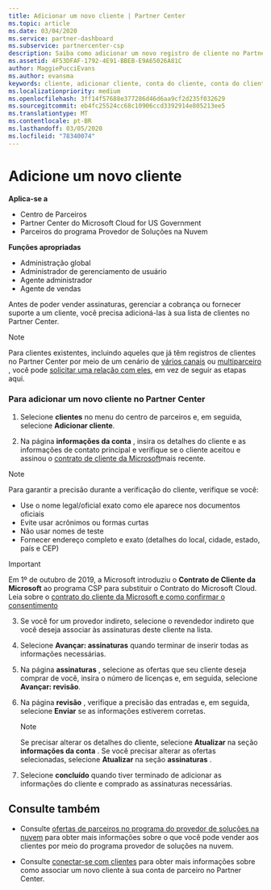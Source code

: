 ```yaml
---
title: Adicionar um novo cliente | Partner Center
ms.topic: article
ms.date: 03/04/2020
ms.service: partner-dashboard
ms.subservice: partnercenter-csp
description: Saiba como adicionar um novo registro de cliente no Partner Center. Em seguida, você pode vender as assinaturas de cliente, gerenciar a cobrança ou fornecer suporte ao cliente.
ms.assetid: 4F53DFAF-1792-4E91-BBEB-E9A65026A81C
author: MaggiePucciEvans
ms.author: evansma
keywords: cliente, adicionar cliente, conta do cliente, conta do cliente no Partner Center, clientes, adicionar clientes, criar conta do cliente
ms.localizationpriority: medium
ms.openlocfilehash: 3ff14f57688e377286d46d6aa9cf2d235f032629
ms.sourcegitcommit: eb4fc25524cc68c10906ccd3392914e805213ee5
ms.translationtype: MT
ms.contentlocale: pt-BR
ms.lasthandoff: 03/05/2020
ms.locfileid: "78340074"
---
```

# <a name="add-a-new-customer"></a>Adicione um novo cliente 

**Aplica-se a**

- Centro de Parceiros
- Partner Center do Microsoft Cloud for US Government
- Parceiros do programa Provedor de Soluções na Nuvem

**Funções apropriadas**

- Administração global
- Administrador de gerenciamento de usuário
- Agente administrador
- Agente de vendas


Antes de poder vender assinaturas, gerenciar a cobrança ou fornecer suporte a um cliente, você precisa adicioná-las à sua lista de clientes no Partner Center.

>[!NOTE]
>Para clientes existentes, incluindo aqueles que já têm registros de clientes no Partner Center por meio de um cenário de [vários canais](multichannel.md) ou [multiparceiro](multipartner.md) , você pode [solicitar uma relação com eles](request-a-relationship-with-a-customer.md), em vez de seguir as etapas aqui.

### <a name="to-add-a-new-customer-in-partner-center"></a>Para adicionar um novo cliente no Partner Center

1. Selecione **clientes** no menu do centro de parceiros e, em seguida, selecione **Adicionar cliente**.

2. Na página **informações da conta** , insira os detalhes do cliente e as informações de contato principal e verifique se o cliente aceitou e assinou o [contrato de cliente da Microsoft](agreements.md)mais recente.

>[!NOTE]
>
>Para garantir a precisão durante a verificação do cliente, verifique se você:
>- Use o nome legal/oficial exato como ele aparece nos documentos oficiais
>- Evite usar acrônimos ou formas curtas
>- Não usar nomes de teste
>- Fornecer endereço completo e exato (detalhes do local, cidade, estado, país e CEP)


>[!IMPORTANT] 
> Em 1º de outubro de 2019, a Microsoft introduziu o **Contrato de Cliente da Microsoft** ao programa CSP para substituir o Contrato do Microsoft Cloud. Leia sobre o [contrato do cliente da Microsoft e como confirmar o consentimento](confirm-customer-agreement.md)
  
3. Se você for um provedor indireto, selecione o revendedor indireto que você deseja associar às assinaturas deste cliente na lista.

4. Selecione **Avançar: assinaturas** quando terminar de inserir todas as informações necessárias.

5. Na página **assinaturas** , selecione as ofertas que seu cliente deseja comprar de você, insira o número de licenças e, em seguida, selecione **Avançar: revisão**.

6. Na página **revisão** , verifique a precisão das entradas e, em seguida, selecione **Enviar** se as informações estiverem corretas.

    >[!NOTE]
    >Se precisar alterar os detalhes do cliente, selecione **Atualizar** na seção **informações da conta** . Se você precisar alterar as ofertas selecionadas, selecione **Atualizar** na seção **assinaturas** .

7. Selecione **concluído** quando tiver terminado de adicionar as informações do cliente e comprado as assinaturas necessárias.

## <a name="see-also"></a>Consulte também

- Consulte [ofertas de parceiros no programa do provedor de soluções na nuvem](csp-offers.md) para obter mais informações sobre o que você pode vender aos clientes por meio do programa provedor de soluções na nuvem.

- Consulte [conectar-se com clientes](customer-accounts.md) para obter mais informações sobre como associar um novo cliente à sua conta de parceiro no Partner Center.
